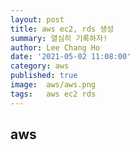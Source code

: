```yaml
---
layout: post
title: aws ec2, rds 생성
summary: 열심히 기록하자!
author: Lee Chang Ho
date: '2021-05-02 11:08:00'
category: aws
published: true
image:  aws/aws.png
tags:   aws ec2 rds
---
```


## aws

#### 
<!--stackedit_data:
eyJoaXN0b3J5IjpbLTU4OTIzMzc1N119
-->